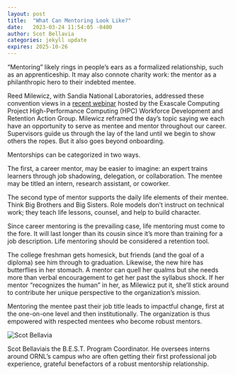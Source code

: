 ```yaml
---
layout: post
title:  "What Can Mentoring Look Like?"
date:   2023-03-24 11:54:05 -0400
author: Scot Bellavia
categories: jekyll update
expires: 2025-10-26
---
```


“Mentoring” likely rings in people’s ears as a formalized relationship, such as an apprenticeship. 
It may also connote charity work: the mentor as a philanthropic hero to their indebted mentee.

Reed Milewicz, with Sandia National Laboratories, addressed these convention views in a 
[recent webinar](https://www.youtube.com/watch?v=fecyx953adk) hosted by the Exascale Computing 
Project High-Performance Computing (HPC) Workforce 
Development and Retention Action Group. Milewicz reframed the day’s topic saying we each have 
an opportunity to serve as mentee and mentor throughout our career. Supervisors guide us through 
the lay of the land until we begin to show others the ropes. But it also goes beyond onboarding.

Mentorships can be categorized in two ways.


The first, a career mentor, may be easier to imagine: an expert trains learners through job shadowing, 
delegation, or collaboration. The mentee may be titled an intern, research assistant, or coworker.


The second type of mentor supports the daily life elements of their mentee. Think Big Brothers and 
Big Sisters. Role models don’t instruct on technical work; they teach life lessons, counsel, and 
help to build character.


Since career mentoring is the prevailing case, life mentoring must come to the fore. It will last 
longer than its cousin since it’s more than training for a job description. Life mentoring should 
be considered a retention tool.


The college freshman gets homesick, but friends (and the goal of a diploma) see him through to 
graduation. Likewise, the new hire has butterflies in her stomach. A mentor can quell her qualms 
but she needs more than verbal encouragement to get her past the syllabus shock. If her mentor 
“recognizes the human” in her, as Milewicz put it, she’ll stick around to contribute her unique 
perspective to the organization’s mission.


Mentoring the mentee past their job title leads to impactful change, first at the one-on-one 
level and then institutionally. The organization is thus empowered with respected mentees who become robust mentors. 


<img src="{{ site.baseurl }}/assets/img/scot.jpg" alt="Scot Bellavia">

Scot Bellaviais the B.E.S.T. Program Coordinator. He oversees interns around ORNL’s campus who are often getting their first professional job experience, grateful benefactors of a robust mentorship relationship. 



